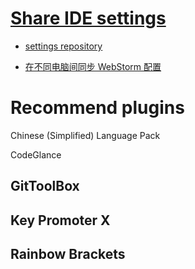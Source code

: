 # [Share IDE settings](https://www.jetbrains.com/help/webstorm/sharing-your-ide-settings.html)

- [settings repository](https://www.jetbrains.com/help/webstorm/sharing-your-ide-settings.html#settings-repository)

- [在不同电脑间同步 WebStorm 配置](https://liuxianyu.cn/article/webstorm-settings-repository.html)

# Recommend plugins

Chinese (Simplified) Language Pack

CodeGlance

## GitToolBox

## Key Promoter X

## Rainbow Brackets